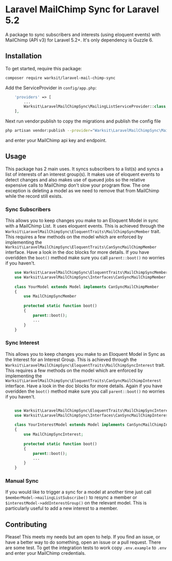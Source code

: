 # Laravel MailChimp Sync for Laravel 5.2

A package to sync subscribers and interests (using eloquent events) with MailChimp (API v3) for Laravel 5.2+. It's only dependency is Guzzle 6.

## Installation

To get started, require this package:

```bash
composer require warksit/laravel-mail-chimp-sync
```

Add the ServiceProvider  in `config/app.php`:

```php
    'providers' => [
        ...
        Warksit\LaravelMailChimpSync\MailingListServiceProvider::class,
    ],
```

Next run vendor:publish to copy the migrations and publish the config file

```bash
php artisan vendor:publish --provider="Warksit\LaravelMailChimpSync\MailingListServiceProvider"
```

and enter your MailChimp api key and endpoint.

## Usage

This package has 2 main uses. It syncs subscribers to a list(s) and syncs a list of interests of an interest group(s). It makes use of eloquent events to detect changes and also makes use of queued jobs so the relative expensive calls to MailChimp don't slow your program flow. The one exception is deleting a model as we need to remove that from MailChimp while the record still exists.

### Sync Subscribers

This allows you to keep changes you make to an Eloquent Model in sync with a MailChimp List. It uses eloquent events. This is achieved through the ```Warksit\LaravelMailChimpSync\EloquentTraits\MailChimpSyncMember``` trait. This requires a few methods on the model which are enforced by implementing the ```Warksit\LaravelMailChimpSync\EloquentTraits\CanSyncMailChimpMember``` interface. Have a look in the doc blocks for more details. If you have overidden the ```boot()``` method make sure you call ```parent::boot()``` no worries if you haven't.

```php
    use Warksit\LaravelMailChimpSync\EloquentTraits\MailChimpSyncMember;
    use Warksit\LaravelMailChimpSync\Interfaces\CanSyncMailChimpMember;
    
    class YourModel extends Model implements CanSyncMailChimpMember
    {
        use MailChimpSyncMember
        
        protected static function boot()
        {
            parent::boot();
            ...
        }
    }
```

### Sync Interest

This allows you to keep changes you make to an Eloquent Model in Sync as the Interest for an Interest Group. This is achieved through the ```Warksit\LaravelMailChimpSync\EloquentTraits\MailChimpSyncInterest``` trait. This requires a few methods on the model which are enforced by implementing the ```Warksit\LaravelMailChimpSync\EloquentTraits\CanSyncMailChimpInterest``` interface. Have a look in the doc blocks for more details. Again if you have overidden the ```boot()``` method make sure you call ```parent::boot()``` no worries if you haven't.
```php

    use Warksit\LaravelMailChimpSync\EloquentTraits\MailChimpSyncInterest;
    use Warksit\LaravelMailChimpSync\Interfaces\CanSyncMailChimpInterest;
    
    class YourInterestModel extends Model implements CanSyncMailChimpInterest
    {
        use MailChimpSyncInterest;
        
        protected static function boot()
        {
            parent::boot();
            ...
        }
    }
```

### Manual Sync

If you would like to trigger a sync for a model at another time just call ```$memberModel->mailingListSubscribe()``` to resync a member or ```$interestModel->addInterestGroup()``` on the relevant model. This is particularly useful to add a new interest to a member.

## Contributing

Please! This meets my needs but am open to help. If you find an issue, or have a better way to do something, open an issue or a pull request. There are some test. To get the integration tests to work copy ```.env.example``` to ```.env``` and enter your MailChimp credentials.